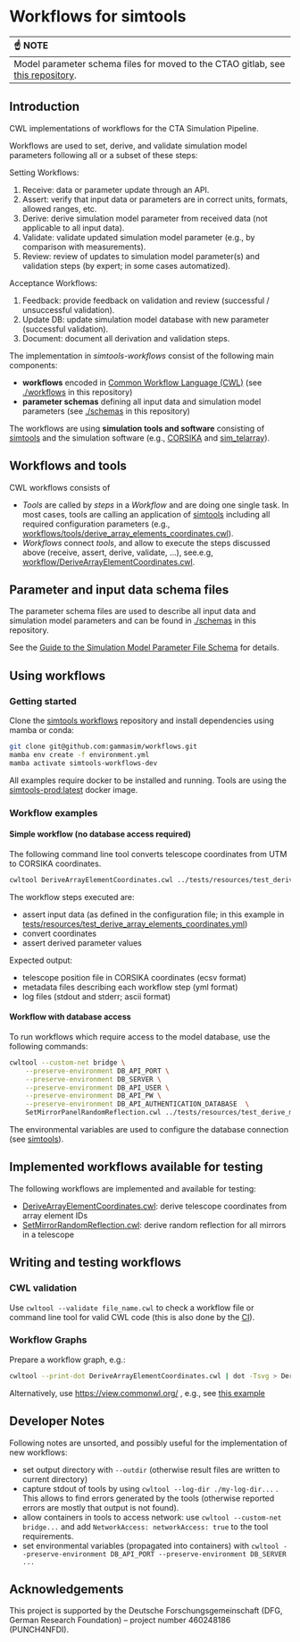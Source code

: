 # Workflows for simtools

| :point_up: NOTE          |
|:---------------------------|
| Model parameter schema files for moved to the CTAO gitlab, see [this repository](https://gitlab.cta-observatory.org/cta-science/simulations/simulation-model/model_parameters).

## Introduction

CWL implementations of workflows for the CTA Simulation Pipeline.

Workflows are used to set, derive, and validate simulation model parameters following all or a subset of these steps:

Setting Workflows:

1. Receive: data or parameter update through an API.
2. Assert: verify that input data or parameters are in correct units, formats, allowed ranges, etc.
3. Derive: derive simulation model parameter from received data (not applicable to all input data).
4. Validate: validate updated simulation model parameter (e.g., by comparison with measurements).
5. Review: review of updates to simulation model parameter(s) and validation steps (by expert; in some cases automatized).

Acceptance Workflows:

1. Feedback: provide feedback on validation and review (successful / unsuccessful validation).
2. Update DB: update simulation model database with new parameter (successful validation).
3. Document: document all derivation and validation steps.

The implementation in *simtools-workflows* consist of the following main components:

- **workflows** encoded in [Common Workflow Language (CWL)](https://www.commonwl.org/) (see [./workflows](./workflows) in this repository)
- **parameter schemas** defining all input data and simulation model parameters (see [./schemas](./schemas) in this repository)

The workflows are using **simulation tools and software** consisting of [simtools](https://github.com/gammasim/simtools) and the simulation software (e.g., [CORSIKA](https://www.iap.kit.edu/corsika/) and [sim_telarray](https://www.mpi-hd.mpg.de/hfm/~bernlohr/sim_telarray/)).

## Workflows and tools

CWL workflows consists of

- *Tools* are called by *steps* in a *Workflow* and are doing one single task. In most cases, tools are calling an application of [simtools](https://github.com/gammasim/simtools) including all required configuration parameters (e.g., [workflows/tools/derive_array_elements_coordinates.cwl](workflows/tools/derive_array_elements_coordinates.cwl)).
- *Workflows* connect *tools*, and allow to execute the steps discussed above (receive, assert, derive, validate, ...), see.e.g, [workflow/DeriveArrayElementCoordinates.cwl](./workflows/DeriveArrayElementCoordinates.cwl).

## Parameter and input data schema files

The parameter schema files are used to describe all input data and simulation model parameters and can be found in [./schemas](./schemas) in this repository.

See the [Guide to the Simulation Model Parameter File Schema](./schemas/README.md) for details.

## Using workflows

### Getting started

Clone the [simtools workflows](https://github.com/gammasim/workflows) repository and install dependencies using mamba or conda:

```bash
git clone git@github.com:gammasim/workflows.git
mamba env create -f environment.yml
mamba activate simtools-workflows-dev
```

All examples require docker to be installed and running.
Tools are using the [simtools-prod:latest](https://github.com/gammasim/simtools/pkgs/container/simtools-prod) docker image.

### Workflow examples

#### Simple workflow (no database access required)

The following command line tool converts telescope coordinates from UTM to CORSIKA coordinates.

```bash
cwltool DeriveArrayElementCoordinates.cwl ../tests/resources/test_derive_array_elements_coordinates.yml
```

The workflow steps executed are:

- assert input data (as defined in the configuration file; in this example in [tests/resources/test_derive_array_elements_coordinates.yml](./tests/resources/test_derive_array_elements_coordinates.yml))
- convert coordinates
- assert derived parameter values

Expected output:

- telescope position file in CORSIKA coordinates (ecsv format)
- metadata files describing each workflow step (yml format)
- log files (stdout and stderr; ascii format)

#### Workflow with database access

To run workflows which require access to the model database, use the following commands:

```bash
cwltool --custom-net bridge \
    --preserve-environment DB_API_PORT \
    --preserve-environment DB_SERVER \
    --preserve-environment DB_API_USER \
    --preserve-environment DB_API_PW \
    --preserve-environment DB_API_AUTHENTICATION_DATABASE  \
    SetMirrorPanelRandomReflection.cwl ../tests/resources/test_derive_mirror_panel_rnda.yml
```

The environmental variables are used to configure the database connection (see [simtools](https://gammasim.github.io/simtools/getting_started.html)).

## Implemented workflows available for testing

The following workflows are implemented and available for testing:

- [DeriveArrayElementCoordinates.cwl](./workflows/DeriveArrayElementCoordinates.cwl): derive telescope coordinates from array element IDs
- [SetMirrorRandomReflection.cwl](./workflows/SetMirrorRandomReflection.cwl): derive random reflection for all mirrors in a telescope

## Writing and testing workflows

### CWL validation

Use `cwltool --validate file_name.cwl` to check a workflow file or command line tool for valid CWL code (this is also done by the [CI](.github/workflows/linter.yml)).

### Workflow Graphs

Prepare a workflow graph, e.g.:

```bash
cwltool --print-dot DeriveArrayElementCoordinates.cwl | dot -Tsvg > DeriveArrayElementCoordinates.cwl.svg
```

Alternatively, use https://view.commonwl.org/ , e.g., see [this example](https://view.commonwl.org/workflows/github.com/gammasim/workflows/blob/main/workflows/DeriveArrayElementCoordinates.cwl)

## Developer Notes

Following notes are unsorted, and possibly useful for the implementation of new workflows:

- set output directory with `--outdir` (otherwise result files are written to current directory)
- capture stdout of tools by using `cwltool --log-dir ./my-log-dir...` . This allows to find errors generated by the tools (otherwise reported errors are mostly that output is not found).
- allow containers in tools to access network: use `cwltool --custom-net bridge...` and add `NetworkAccess: networkAccess: true` to the tool requirements.
- set environmental variables (propagated into containers) with `cwltool --preserve-environment DB_API_PORT --preserve-environment DB_SERVER ...`

## Acknowledgements

This project is supported by the Deutsche Forschungsgemeinschaft (DFG, German Research Foundation) – project number 460248186 (PUNCH4NFDI).
